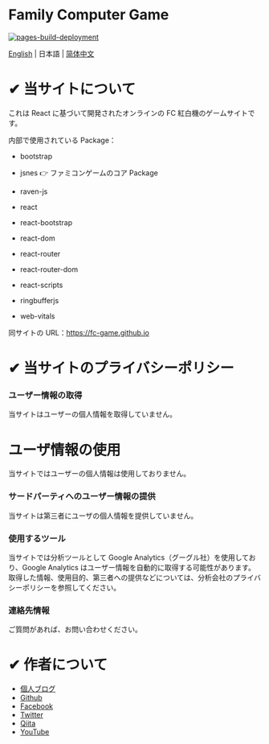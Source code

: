 # Family Computer Game

[![pages-build-deployment](https://github.com/fc-game/fc-game.github.io/actions/workflows/pages/pages-build-deployment/badge.svg)](https://github.com/fc-game/fc-game.github.io/actions/workflows/pages/pages-build-deployment)

[English](./README.md) | 日本語 | [简体中文](./README_zh.md)

# ✔ 当サイトについて

これは React に基づいて開発されたオンラインの FC 紅白機のゲームサイトです。

内部で使用されている Package：

- bootstrap

- jsnes 👉 ファミコンゲームのコア Package

- raven-js

- react

- react-bootstrap

- react-dom

- react-router

- react-router-dom

- react-scripts

- ringbufferjs

- web-vitals

同サイトの URL：https://fc-game.github.io

# ✔ 当サイトのプライバシーポリシー

### ユーザー情報の取得

当サイトはユーザーの個人情報を取得していません。

# ユーザ情報の使用

当サイトではユーザーの個人情報は使用しておりません。

### サードパーティへのユーザー情報の提供

当サイトは第三者にユーザの個人情報を提供していません。

### 使用するツール

当サイトでは分析ツールとして Google Analytics（グーグル社）を使用しており、Google Analytics はユーザー情報を自動的に取得する可能性があります。取得した情報、使用目的、第三者への提供などについては、分析会社のプライバシーポリシーを参照してください。

### 連絡先情報

ご質問があれば、お問い合わせください。

# ✔ 作者について

- [個人ブログ](https://knowstechnic.blogspot.com)
- [Github](https://github.com/RyuSeiri)
- [Facebook](https://www.facebook.com/people/Ryu-Seiri/100087864783411)
- [Twitter](https://twitter.com/Seiriryu)
- [Qiita](https://qiita.com/Seiri)
- [YouTube](https://www.youtube.com/channel/UCph3vDUIHt68iR0vtHbChaw)

